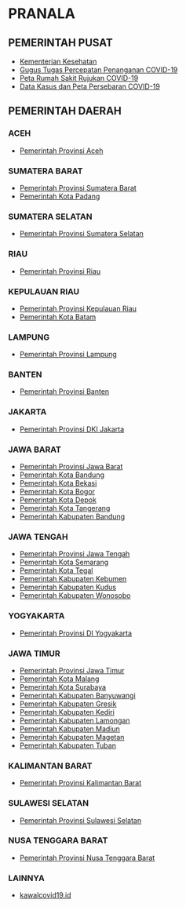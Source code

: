<!--
  Title: Pranala | COVID-19
  Description: Daftar situs yang menyajikan informasi tanggap COVID-19 milik Pemerintah Pusat, Pemerintah Daerah, dan lainnya.
  Author: hanifmu.com
  -->

# PRANALA

## PEMERINTAH PUSAT

-   [Kementerian Kesehatan](https://infeksiemerging.kemkes.go.id/)
-   [Gugus Tugas Percepatan Penanganan COVID-19](https://www.covid19.go.id/)
-   [Peta Rumah Sakit Rujukan COVID-19](https://bnpb-inacovid19.hub.arcgis.com/app/rumah-sakit-rujukan-penanganan-covid-19)
-   [Data Kasus dan Peta Persebaran COVID-19](https://experience.arcgis.com/experience/57237ebe9c5b4b1caa1b93e79c920338)

## PEMERINTAH DAERAH

### ACEH

-   [Pemerintah Provinsi Aceh](https://covid19.acehprov.go.id/)

### SUMATERA BARAT

-   [Pemerintah Provinsi Sumatera Barat](https://corona.sumbarprov.go.id/)
-   [Pemerintah Kota Padang](https://dinkes.padang.go.id/)

### SUMATERA SELATAN

-   [Pemerintah Provinsi Sumatera Selatan](http://corona.sumselprov.go.id/index.php?module=home&id=1)

### RIAU

-   [Pemerintah Provinsi Riau](https://corona.riau.go.id/)

### KEPULAUAN RIAU

-   [Pemerintah Provinsi Kepulauan Riau](https://corona.kepriprov.go.id/)
-   [Pemerintah Kota Batam](https://lawancorona.batam.go.id/)

### LAMPUNG

-   [Pemerintah Provinsi Lampung](http://geoportal.lampungprov.go.id/corona/)

### BANTEN

-   [Pemerintah Provinsi Banten](https://infocorona.bantenprov.go.id/)

### JAKARTA

-   [Pemerintah Provinsi DKI Jakarta](https://corona.jakarta.go.id/)

### JAWA BARAT

-   [Pemerintah Provinsi Jawa Barat](https://pikobar.jabarprov.go.id/)
-   [Pemerintah Kota Bandung](https://covid19.bandung.go.id/)
-   [Pemerintah Kota Bekasi](http://corona.bekasikota.go.id/)
-   [Pemerintah Kota Bogor](http://www.covid19.kotabogor.go.id/)
-   [Pemerintah Kota Depok](http://ccc-19.depok.go.id/)
-   [Pemerintah Kota Tangerang](https://maps.tangerangkota.go.id/corona/)
-   [Pemerintah Kabupaten Bandung](https://covid19.bandungkab.go.id/)

### JAWA TENGAH

-   [Pemerintah Provinsi Jawa Tengah](https://corona.jatengprov.go.id/)
-   [Pemerintah Kota Semarang](https://siagacorona.semarangkota.go.id/)
-   [Pemerintah Kota Tegal](https://corona.tegalkota.go.id/)
-   [Pemerintah Kabupaten Kebumen](https://corona.kebumenkab.go.id/)
-   [Pemerintah Kabupaten Kudus](http://corona.kuduskab.go.id/)
-   [Pemerintah Kabupaten Wonosobo](https://corona.wonosobokab.go.id/)

### YOGYAKARTA

-   [Pemerintah Provinsi DI Yogyakarta](https://corona.jogjaprov.go.id/)

### JAWA TIMUR

-   [Pemerintah Provinsi Jawa Timur](https://infocovid19.jatimprov.go.id/)
-   [Pemerintah Kota Malang](http://coronadetektor.malangkota.go.id/)
-   [Pemerintah Kota Surabaya](https://lawancovid-19.surabaya.go.id/)
-   [Pemerintah Kabupaten Banyuwangi](https://corona.banyuwangikab.go.id/)
-   [Pemerintah Kabupaten Gresik](https://satgascovid19.gresikkab.go.id/)
-   [Pemerintah Kabupaten Kediri](https://covid19.kedirikab.go.id/)
-   [Pemerintah Kabupaten Lamongan](https://lamongankab.go.id/dinkes/)
-   [Pemerintah Kabupaten Madiun](https://madiunkab.go.id/)
-   [Pemerintah Kabupaten Magetan](http://kominfo.magetan.go.id/)
-   [Pemerintah Kabupaten Tuban](https://tubankab.go.id/page/informasi-tentang-virus-corona-covid-19)

### KALIMANTAN BARAT

-   [Pemerintah Provinsi Kalimantan Barat](https://dinkes.kalbarprov.go.id/covid-19/)

### SULAWESI SELATAN

-   [Pemerintah Provinsi Sulawesi Selatan](https://covid19.sulselprov.go.id/)

### NUSA TENGGARA BARAT

-   [Pemerintah Provinsi Nusa Tenggara Barat](https://corona.ntbprov.go.id/)

### LAINNYA

-   [kawalcovid19.id](https://kawalcovid19.id/)
